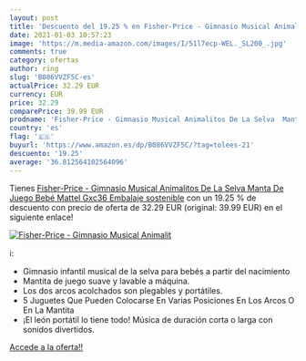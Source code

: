 ```yaml
---
layout: post
title: 'Descuento del 19.25 % en Fisher-Price - Gimnasio Musical Animalit'
date: 2021-01-03 10:57:23
image: 'https://m.media-amazon.com/images/I/51l7ecp-WEL._SL200_.jpg'
comments: true
category: ofertas
author: ring
slug: 'B086VVZF5C-es'
actualPrice: 32.29 EUR
currency: EUR
price: 32.29
comparePrice: 39.99 EUR
prodname: 'Fisher-Price - Gimnasio Musical Animalitos De La Selva  Manta De Juego Bebé  Mattel Gxc36   Embalaje sostenible'
country: 'es'
flag: '🇪🇸'
buyurl: 'https://www.amazon.es/dp/B086VVZF5C/?tag=tolees-21'
descuento: '19.25'
average: '36.812564102564096'
---
```


Tienes [Fisher-Price - Gimnasio Musical Animalitos De La Selva  Manta De Juego Bebé  Mattel Gxc36   Embalaje sostenible](https://www.amazon.es/dp/B086VVZF5C/?tag=tolees-21) con un 19.25 % de descuento con precio de oferta de 32.29 EUR (original: 39.99 EUR) en el siguiente enlace!

[![Fisher-Price - Gimnasio Musical Animalit](https://m.media-amazon.com/images/I/51l7ecp-WEL._SL200_.jpg)](https://www.amazon.es/dp/B086VVZF5C/?tag=tolees-21)

ℹ️:

- Gimnasio infantil musical de la selva para bebés a partir del nacimiento
- Mantita de juego suave y lavable a máquina.
- Los dos arcos acolchados son plegables y portátiles.
- 5 Juguetes Que Pueden Colocarse En Varias Posiciones En Los Arcos O En La Mantita
- ¡El león portátil lo tiene todo! Música de duración corta o larga con sonidos divertidos.

[Accede a la oferta!!](https://www.amazon.es/dp/B086VVZF5C/?tag=tolees-21)
